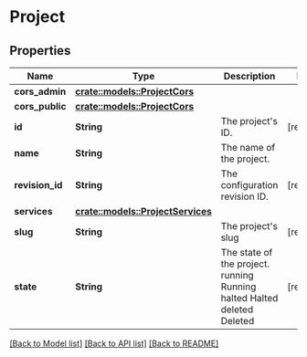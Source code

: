 # Project

## Properties

Name | Type | Description | Notes
------------ | ------------- | ------------- | -------------
**cors_admin** | [**crate::models::ProjectCors**](projectCors.md) |  | 
**cors_public** | [**crate::models::ProjectCors**](projectCors.md) |  | 
**id** | **String** | The project's ID. | [readonly]
**name** | **String** | The name of the project. | 
**revision_id** | **String** | The configuration revision ID. | [readonly]
**services** | [**crate::models::ProjectServices**](projectServices.md) |  | 
**slug** | **String** | The project's slug | [readonly]
**state** | **String** | The state of the project. running Running halted Halted deleted Deleted | [readonly]

[[Back to Model list]](../README.md#documentation-for-models) [[Back to API list]](../README.md#documentation-for-api-endpoints) [[Back to README]](../README.md)


